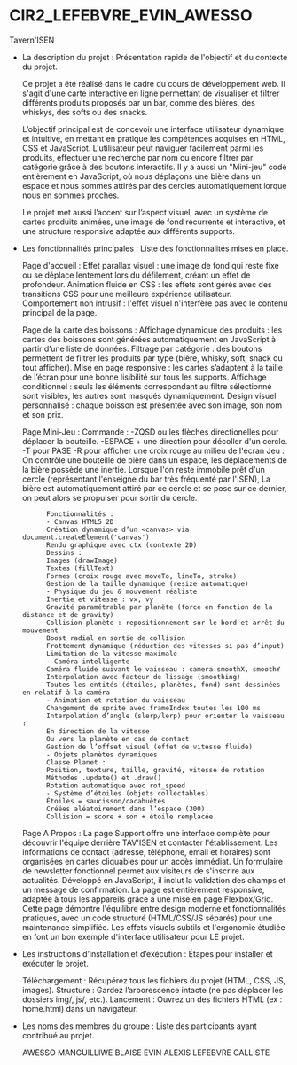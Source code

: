 # CIR2_LEFEBVRE_EVIN_AWESSO
Tavern'ISEN



- La description du projet : Présentation rapide de l'objectif et du contexte du projet.

    Ce projet a été réalisé dans le cadre du cours de développement web. Il s'agit d'une carte interactive en ligne permettant de visualiser et filtrer différents produits proposés par un bar, comme des bières, des whiskys, des softs ou des snacks.

    L’objectif principal est de concevoir une interface utilisateur dynamique et intuitive, en mettant en pratique les compétences acquises en HTML, CSS et JavaScript. L'utilisateur peut naviguer facilement parmi les produits, effectuer une recherche par nom ou encore filtrer par catégorie grâce à des boutons interactifs.
Il y a aussi un "Mini-jeu" codé entièrement en JavaScript, où nous déplaçons une bière dans un espace et nous sommes attirés par des cercles automatiquement lorque nous en sommes proches.

    Le projet met aussi l’accent sur l’aspect visuel, avec un système de cartes produits animées, une image de fond récurrente et interactive, et une structure responsive adaptée aux différents supports.



- Les fonctionnalités principales : Liste des fonctionnalités mises en place.

    Page d'accueil :
            Effet parallax visuel : une image de fond qui reste fixe ou se déplace lentement lors du défilement, créant un effet de profondeur.
            Animation fluide en CSS : les effets sont gérés avec des transitions CSS pour une meilleure expérience utilisateur.
            Comportement non intrusif : l'effet visuel n'interfère pas avec le contenu principal de la page.

    Page de la carte des boissons :
            Affichage dynamique des produits : les cartes des boissons sont générées automatiquement en JavaScript à partir d’une liste de données.
            Filtrage par catégorie : des boutons permettent de filtrer les produits par type (bière, whisky, soft, snack ou tout afficher).
            Mise en page responsive : les cartes s’adaptent à la taille de l’écran pour une bonne lisibilité sur tous les supports.
            Affichage conditionnel : seuls les éléments correspondant au filtre sélectionné sont visibles, les autres sont masqués dynamiquement.
            Design visuel personnalisé : chaque boisson est présentée avec son image, son nom et son prix.

    Page Mini-Jeu :
            Commande :
              -ZQSD ou les flèches directionelles pour déplacer la bouteille.
              -ESPACE + une direction pour décoller d'un cercle.
              -T pour PASE
              -R pour afficher une croix rouge au milieu de l'écran
            Jeu :
              On contrôle une bouteille de bière dans un espace, les déplacements de la bière possède une inertie.
              Lorsque l'on reste immobile prêt d'un cercle (représentant l'enseigne du bar très fréquenté par l'ISEN),
              La bière est automatiquement attiré par ce cercle et se pose sur ce dernier, on peut alors se propulser
              pour sortir du cercle.
              


            Fonctionnalités :
            - Canvas HTML5 2D
            Création dynamique d’un <canvas> via document.createElement('canvas') 
            Rendu graphique avec ctx (contexte 2D)
            Dessins :
            Images (drawImage)
            Textes (fillText)
            Formes (croix rouge avec moveTo, lineTo, stroke)
            Gestion de la taille dynamique (resize automatique)
            - Physique du jeu & mouvement réaliste
            Inertie et vitesse : vx, vy
            Gravité paramétrable par planète (force en fonction de la distance et de gravity)
            Collision planète : repositionnement sur le bord et arrêt du mouvement
            Boost radial en sortie de collision
            Frottement dynamique (réduction des vitesses si pas d’input)
            Limitation de la vitesse maximale
            - Caméra intelligente
            Caméra fluide suivant le vaisseau : camera.smoothX, smoothY
            Interpolation avec facteur de lissage (smoothing)
            Toutes les entités (étoiles, planètes, fond) sont dessinées en relatif à la caméra
            - Animation et rotation du vaisseau
            Changement de sprite avec frameIndex toutes les 100 ms
            Interpolation d’angle (slerp/lerp) pour orienter le vaisseau :
            En direction de la vitesse
            Ou vers la planète en cas de contact
            Gestion de l’offset visuel (effet de vitesse fluide)
            - Objets planètes dynamiques
            Classe Planet :
            Position, texture, taille, gravité, vitesse de rotation
            Méthodes .update() et .draw()
            Rotation automatique avec rot_speed
            - Système d’étoiles (objets collectables)
            Étoiles = saucisson/cacahuètes 
            Créées aléatoirement dans l’espace (300)
            Collision = score + son + étoile remplacée

    Page A Propos :
            La page Support offre une interface complète pour découvrir l'équipe derrière TAV'ISEN et contacter l'établissement.  Les informations de contact (adresse, téléphone, email et horaires) sont organisées en cartes cliquables pour un accès immédiat.
  Un formulaire de newsletter fonctionnel permet aux visiteurs de s'inscrire aux actualités. Développé en JavaScript, il inclut la validation des champs et un message de confirmation. La page est entièrement responsive, adaptée à tous les appareils grâce à une mise en page Flexbox/Grid. Cette page démontre l'équilibre entre design moderne et fonctionnalités pratiques, avec un code structuré (HTML/CSS/JS séparés) pour une maintenance simplifiée. Les effets visuels subtils et l'ergonomie étudiée en font un bon exemple d'interface utilisateur pour LE projet.



- Les instructions d’installation et d’exécution : Étapes pour installer et exécuter le projet.

    Téléchargement : Récupérez tous les fichiers du projet (HTML, CSS, JS, images).
    Structure : Gardez l’arborescence intacte (ne pas déplacer les dossiers img/, js/, etc.).
    Lancement : Ouvrez un des fichiers HTML (ex : home.html) dans un navigateur.



- Les noms des membres du groupe : Liste des participants ayant contribué au projet.

    AWESSO MANGUILLIWE BLAISE
    EVIN ALEXIS
    LEFEBVRE CALLISTE
